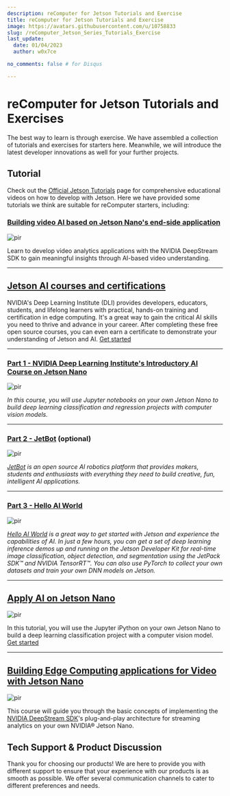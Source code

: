 ```yaml
---
description: reComputer for Jetson Tutorials and Exercise
title: reComputer for Jetson Tutorials and Exercise
image: https://avatars.githubusercontent.com/u/10758833
slug: /reComputer_Jetson_Series_Tutorials_Exercise
last_update:
  date: 01/04/2023
  author: w0x7ce

no_comments: false # for Disqus

---
```


# reComputer for Jetson Tutorials and Exercises

The best way to learn is through exercise. We have assembled a collection of tutorials and exercises for starters here. Meanwhile, we will introduce the latest developer innovations as well for your further projects.

## Tutorial

Check out the [Official Jetson Tutorials](https://developer.nvidia.com/embedded/learn/tutorials) page for comprehensive educational videos on how to develop with Jetson. Here we have provided some tutorials we think are suitable for reComputer starters, including:

### [Building video AI based on Jetson Nano's end-side application](https://courses.nvidia.com/courses/course-v1:DLI+S-IV-02+V2-EN/)

<p style={{textAlign: 'center'}}><img src="https://files.seeedstudio.com/wiki/recomputerzhongwen/rexuexi.png" alt="pir" width={200} height="auto " /></p>


Learn to develop video analytics applications with the NVIDIA DeepStream SDK to gain meaningful insights through AI-based video understanding.

---

## [Jetson AI courses and certifications](https://developer.nvidia.com/embedded/learn/jetson-ai-certification-programs#course_outline)

NVIDIA's Deep Learning Institute (DLI) provides developers, educators, students, and lifelong learners with practical, hands-on training and certification in edge computing. It's a great way to gain the critical AI skills you need to thrive and advance in your career. After completing these free open source courses, you can even earn a certificate to demonstrate your understanding of Jetson and AI. [Get started](https://developer.nvidia.com/embedded/learn/jetson-ai-certification-programs#course_outline)

---

### [Part 1 - NVIDIA Deep Learning Institute's Introductory AI Course on Jetson Nano](https://developer.nvidia.com/embedded/learn/jetson-ai-certification-programs#collapseTwo)

<p style={{textAlign: 'center'}}><img src="https://files.seeedstudio.com/wiki/recomputerzhongwen/rexuexi1.png" alt="pir" width={200} height="auto" /></p>


*In this course, you will use Jupyter notebooks on your own Jetson Nano to build deep learning classification and regression projects with computer vision models.*

---

### [Part 2 - JetBot](https://developer.nvidia.com/embedded/learn/jetson-ai-certification-programs#collapseThree) (optional)

<p style={{textAlign: 'center'}}><img src="https://files.seeedstudio.com/wiki/recomputerzhongwen/rexuexi2.png" alt="pir" width={200} height="auto" /></p>


*[JetBot](https://github.com/NVIDIA-AI-IOT/jetbot) is an open source AI robotics platform that provides makers, students and enthusiasts with everything they need to build creative, fun, intelligent AI applications.*

---

### [Part 3 - Hello AI World](https://developer.nvidia.com/embedded/learn/jetson-ai-certification-programs#collapseFour)

<p style={{textAlign: 'center'}}><img src="https://files.seeedstudio.com/wiki/recomputerzhongwen/rexuexi3.png" alt="pir" width={200} height="auto" /></p>


*[Hello AI World](https://github.com/dusty-nv/jetson-inference) is a great way to get started with Jetson and experience the capabilities of AI. In just a few hours, you can get a set of deep learning inference demos up and running on the Jetson Developer Kit for real-time image classification, object detection, and segmentation using the JetPack SDK™ and NVIDIA TensorRT™. You can also use PyTorch to collect your own datasets and train your own DNN models on Jetson.*

---

## [Apply AI on Jetson Nano](https://courses.nvidia.com/courses/course-v1:DLI+S-RX-02+V2/about)

<p style={{textAlign: 'center'}}><img src="https://files.seeedstudio.com/wiki/recomputerzhongwen/85462.gif" alt="pir" width={200} height="auto" /></p>


In this tutorial, you will use the Jupyter iPython on your own Jetson Nano to build a deep learning classification project with a computer vision model. [Get started](https://courses.nvidia.com/courses/course-v1:DLI+S-RX-02+V2/about)

---

## [Building Edge Computing applications for Video with Jetson Nano](https://courses.nvidia.com/courses/course-v1:DLI+S-IV-02+V2/)

<p style={{textAlign: 'center'}}><img src="https://files.seeedstudio.com/wiki/recomputerzhongwen/584269.gif" alt="pir" width={200} height="auto" /></p>


This course will guide you through the basic concepts of implementing the [NVIDIA DeepStream SDK](https://developer.nvidia.com/deepstream-sdk)'s plug-and-play architecture for streaming analytics on your own NVIDIA® Jetson Nano.

## Tech Support & Product Discussion
Thank you for choosing our products! We are here to provide you with different support to ensure that your experience with our products is as smooth as possible. We offer several communication channels to cater to different preferences and needs.

<div class="button_tech_support_container">
<a href="https://forum.seeedstudio.com/" class="button_forum"></a> 
<a href="https://www.seeedstudio.com/contacts" class="button_email"></a>
</div>

<div class="button_tech_support_container">
<a href="https://discord.gg/eWkprNDMU7" class="button_discord"></a> 
<a href="https://github.com/Seeed-Studio/wiki-documents/discussions/69" class="button_discussion"></a>
</div>